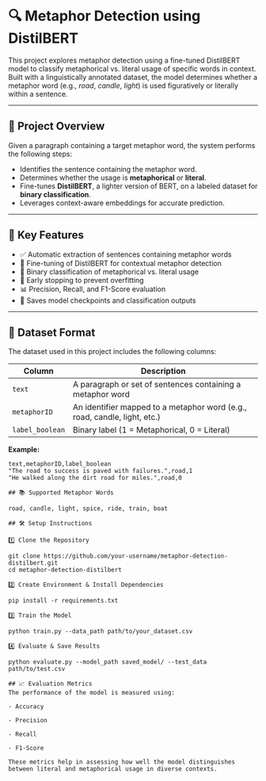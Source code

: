 # 🔍 Metaphor Detection using DistilBERT

This project explores metaphor detection using a fine-tuned DistilBERT model to classify metaphorical vs. literal usage of specific words in context. Built with a linguistically annotated dataset, the model determines whether a metaphor word (e.g., *road*, *candle*, *light*) is used figuratively or literally within a sentence.

---

## 🧠 Project Overview

Given a paragraph containing a target metaphor word, the system performs the following steps:

- Identifies the sentence containing the metaphor word.
- Determines whether the usage is **metaphorical** or **literal**.
- Fine-tunes **DistilBERT**, a lighter version of BERT, on a labeled dataset for **binary classification**.
- Leverages context-aware embeddings for accurate prediction.

---

## 🚀 Key Features

- ✅ Automatic extraction of sentences containing metaphor words  
- 🧠 Fine-tuning of DistilBERT for contextual metaphor detection  
- 🎯 Binary classification of metaphorical vs. literal usage  
- 🛑 Early stopping to prevent overfitting  
- 📊 Precision, Recall, and F1-Score evaluation  
- 💾 Saves model checkpoints and classification outputs  

---

## 🧾 Dataset Format

The dataset used in this project includes the following columns:

| Column        | Description                                                                 |
|---------------|-----------------------------------------------------------------------------|
| `text`        | A paragraph or set of sentences containing a metaphor word                  |
| `metaphorID`  | An identifier mapped to a metaphor word (e.g., road, candle, light, etc.)   |
| `label_boolean` | Binary label (1 = Metaphorical, 0 = Literal)                             |

**Example:**
```csv
text,metaphorID,label_boolean
"The road to success is paved with failures.",road,1
"He walked along the dirt road for miles.",road,0

## 📚 Supported Metaphor Words

road, candle, light, spice, ride, train, boat

## 🛠️ Setup Instructions

1️⃣ Clone the Repository

git clone https://github.com/your-username/metaphor-detection-distilbert.git
cd metaphor-detection-distilbert

2️⃣ Create Environment & Install Dependencies

pip install -r requirements.txt

3️⃣ Train the Model

python train.py --data_path path/to/your_dataset.csv

4️⃣ Evaluate & Save Results

python evaluate.py --model_path saved_model/ --test_data path/to/test.csv

## 📈 Evaluation Metrics
The performance of the model is measured using:

- Accuracy

- Precision

- Recall

- F1-Score

These metrics help in assessing how well the model distinguishes between literal and metaphorical usage in diverse contexts.
